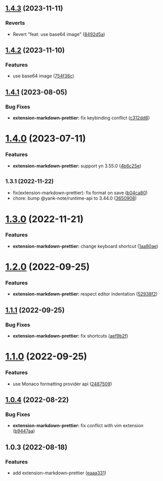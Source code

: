 ## [1.4.3](https://github.com/purocean/yank-note-extension/compare/extension-markdown-prettier-1.4.2...extension-markdown-prettier-1.4.3) (2023-11-11)


### Reverts

* Revert "feat: use base64 image" ([8492d5a](https://github.com/purocean/yank-note-extension/commit/8492d5a0c1c84991d56b06f9176632f8406d1e26))



## [1.4.2](https://github.com/purocean/yank-note-extension/compare/extension-markdown-prettier-1.4.1...extension-markdown-prettier-1.4.2) (2023-11-10)


### Features

* use base64 image ([754f36c](https://github.com/purocean/yank-note-extension/commit/754f36c8da832dadff392c1df9bd79b7921acfe0))



## [1.4.1](https://github.com/purocean/yank-note-extension/compare/extension-markdown-prettier-1.4.0...extension-markdown-prettier-1.4.1) (2023-08-05)


### Bug Fixes

* **extension-markdown-prettier:** fix keybinding conflict ([c312dd8](https://github.com/purocean/yank-note-extension/commit/c312dd885e4bbe033a74b052d4bfc679beaaa277))



# [1.4.0](https://github.com/purocean/yank-note-extension/compare/extension-markdown-prettier-1.3.1...extension-markdown-prettier-1.4.0) (2023-07-11)


### Features

* **extension-markdown-prettier:** support yn 3.55.0 ([4b6c25e](https://github.com/purocean/yank-note-extension/commit/4b6c25eb4e2f7a293760a77d840168ca90c13f6a))



## <small>1.3.1 (2022-11-22)</small>

* fix(extension-markdown-prettier): fix format on save ([b04ca80](https://github.com/purocean/yank-note-extension/commit/b04ca80))
* chore: bump @yank-note/runtime-api to 3.44.0 ([3650908](https://github.com/purocean/yank-note-extension/commit/3650908))



# [1.3.0](https://github.com/purocean/yank-note-extension/compare/extension-markdown-prettier-1.2.0...extension-markdown-prettier-1.3.0) (2022-11-21)


### Features

* **extension-markdown-prettier:** change keyboard shortcut ([1aa80ae](https://github.com/purocean/yank-note-extension/commit/1aa80ae0cb661c3142d927c2fee908ac66a40dfe))



# [1.2.0](https://github.com/purocean/yank-note-extension/compare/extension-markdown-prettier-1.1.1...extension-markdown-prettier-1.2.0) (2022-09-25)


### Features

* **extension-markdown-prettier:** respect editor indentation ([52938f2](https://github.com/purocean/yank-note-extension/commit/52938f23db2b1211f87349a513c00d79032dbe29))



## [1.1.1](https://github.com/purocean/yank-note-extension/compare/extension-markdown-prettier-1.1.0...extension-markdown-prettier-1.1.1) (2022-09-25)


### Bug Fixes

* **extension-markdown-prettier:** fix shortcuts ([aef9b2f](https://github.com/purocean/yank-note-extension/commit/aef9b2f8fa8afdfe625a0342481b70ddf7f049e7))



# [1.1.0](https://github.com/purocean/yank-note-extension/compare/extension-markdown-prettier-1.0.4...extension-markdown-prettier-1.1.0) (2022-09-25)


### Features

* use Monaco formatting provider api ([2487509](https://github.com/purocean/yank-note-extension/commit/2487509b3c1c8b66798198b90957b212ce4420aa))



## [1.0.4](https://github.com/purocean/yank-note-extension/compare/extension-markdown-prettier-1.0.3...extension-markdown-prettier-1.0.4) (2022-08-22)


### Bug Fixes

* **extension-markdown-prettier:** fix conflict with vim extension ([b9447aa](https://github.com/purocean/yank-note-extension/commit/b9447aa6a827ecedb5d3ab14e679df8b10753aad))



## 1.0.3 (2022-08-18)


### Features

* add extension-markdown-prettier ([eaaa331](https://github.com/purocean/yank-note-extension/commit/eaaa331cebb973411e0d84afa92e1caeef4992fc))



